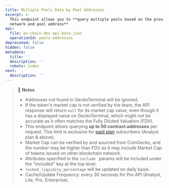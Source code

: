 ```yaml
---
title: Multiple Pools Data by Pool Addresses
excerpt: >-
  This endpoint allows you to **query multiple pools based on the provided
  network and pool address**
api:
  file: on-chain-dex-api-beta.json
  operationId: pools-addresses
deprecated: false
hidden: false
metadata:
  title: ''
  description: ''
  robots: index
next:
  description: ''
---
```

> 📘 **Notes**
> 
> - Addresses not found in GeckoTerminal will be ignored.
> - If the token's market cap is not verified by the team, the API response will return `null` for its market cap value, even though it has a displayed value on GeckoTerminal, which might not be accurate as it often matches the Fully Diluted Valuation (FDV).
> - This endpoint allows querying **up to 50 contract addresses** per request. This limit is exclusive for [paid plan](https://www.coingecko.com/en/api/pricing) subscribers (Analyst plan & above).
> - Market Cap can be verified by and sourced from CoinGecko, and the number may be higher than FDV as it may include Market Cap of tokens issued on other blockchain network.
> - Attributes specified in the `include ` params will be included under the "included" key at the top level.
> - `locked_liquidity_percentage` will be updated on daily basis.
> - Cache/Update Frequency: every 30 seconds for Pro API (Analyst, Lite, Pro, Enterprise).